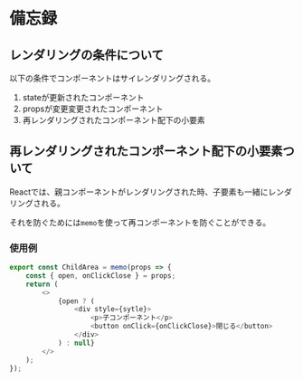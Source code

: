 # 備忘録

## レンダリングの条件について

以下の条件でコンポーネントはサイレンダリングされる。

1. stateが更新されたコンポーネント
2. propsが変更変更されたコンポーネント
3. 再レンダリングされたコンポーネント配下の小要素

## 再レンダリングされたコンポーネント配下の小要素ついて

Reactでは、親コンポーネントがレンダリングされた時、子要素も一緒にレンダリングされる。

それを防ぐためには`memo`を使って再コンポーネントを防ぐことができる。

### 使用例

```js
export const ChildArea = memo(props => {
    const { open, onClickClose } = props;
    return (
        <>
            {open ? (
                <div style={sytle}>
                    <p>子コンポーネント</p>
                    <button onClick={onClickClose}>閉じる</button>
                </div>
            ) : null}
        </>
    );
});
```
